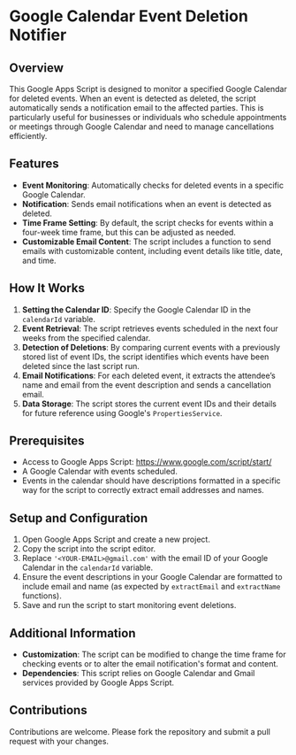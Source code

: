 # Google Calendar Event Deletion Notifier

## Overview
This Google Apps Script is designed to monitor a specified Google Calendar for deleted events. When an event is detected as deleted, the script automatically sends a notification email to the affected parties. This is particularly useful for businesses or individuals who schedule appointments or meetings through Google Calendar and need to manage cancellations efficiently.

## Features
- **Event Monitoring**: Automatically checks for deleted events in a specific Google Calendar.
- **Notification**: Sends email notifications when an event is detected as deleted.
- **Time Frame Setting**: By default, the script checks for events within a four-week time frame, but this can be adjusted as needed.
- **Customizable Email Content**: The script includes a function to send emails with customizable content, including event details like title, date, and time.

## How It Works
1. **Setting the Calendar ID**: Specify the Google Calendar ID in the `calendarId` variable.
2. **Event Retrieval**: The script retrieves events scheduled in the next four weeks from the specified calendar.
3. **Detection of Deletions**: By comparing current events with a previously stored list of event IDs, the script identifies which events have been deleted since the last script run.
4. **Email Notifications**: For each deleted event, it extracts the attendee’s name and email from the event description and sends a cancellation email.
5. **Data Storage**: The script stores the current event IDs and their details for future reference using Google's `PropertiesService`.

## Prerequisites
- Access to Google Apps Script: https://www.google.com/script/start/
- A Google Calendar with events scheduled.
- Events in the calendar should have descriptions formatted in a specific way for the script to correctly extract email addresses and names.

## Setup and Configuration
1. Open Google Apps Script and create a new project.
2. Copy the script into the script editor.
3. Replace `'<YOUR-EMAIL>@gmail.com'` with the email ID of your Google Calendar in the `calendarId` variable.
4. Ensure the event descriptions in your Google Calendar are formatted to include email and name (as expected by `extractEmail` and `extractName` functions).
5. Save and run the script to start monitoring event deletions.

## Additional Information
- **Customization**: The script can be modified to change the time frame for checking events or to alter the email notification's format and content.
- **Dependencies**: This script relies on Google Calendar and Gmail services provided by Google Apps Script.

## Contributions
Contributions are welcome. Please fork the repository and submit a pull request with your changes.

